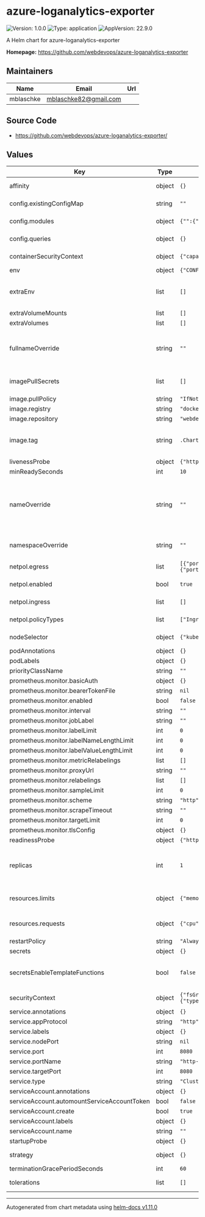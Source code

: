 # azure-loganalytics-exporter

![Version: 1.0.0](https://img.shields.io/badge/Version-1.0.0-informational?style=flat-square) ![Type: application](https://img.shields.io/badge/Type-application-informational?style=flat-square) ![AppVersion: 22.9.0](https://img.shields.io/badge/AppVersion-22.9.0-informational?style=flat-square)

A Helm chart for azure-loganalytics-exporter

**Homepage:** <https://github.com/webdevops/azure-loganalytics-exporter>

## Maintainers

| Name | Email | Url |
| ---- | ------ | --- |
| mblaschke | <mblaschke82@gmail.com> |  |

## Source Code

* <https://github.com/webdevops/azure-loganalytics-exporter/>

## Values

| Key | Type | Default | Description |
|-----|------|---------|-------------|
| affinity | object | `{}` | Affinity for pod assignment |
| config.existingConfigMap | string | `""` | Name of existing configmap |
| config.modules | object | `{"":{"cache":0,"enabled":true}}` | Configuration of modules |
| config.queries | object | `{}` | Configuration of queries |
| containerSecurityContext | object | `{"capabilities":{"drop":["ALL"]},"readOnlyRootFilesystem":true,"runAsNonRoot":true}` | Container Security Context |
| env | object | `{"CONFIG":"/config/config.yaml"}` | define env |
| extraEnv | list | `[]` | Array with extra environment variables to add to all the pods |
| extraVolumeMounts | list | `[]` |  |
| extraVolumes | list | `[]` |  |
| fullnameOverride | string | `""` | String to fully override azure-loganalytics-exporter.fullname template |
| imagePullSecrets | list | `[]` | registry secret names as an array |
| image.pullPolicy | string | `"IfNotPresent"` |  |
| image.registry | string | `"docker.io"` | image registry |
| image.repository | string | `"webdevops/azure-loganalytics-exporter"` | image repository |
| image.tag | string | `.Chart.AppVersion` | image tag (immutable tags are recommended). |
| livenessProbe | object | `{"httpGet":{"path":"/healthz","port":"http"}}` | livenessProbe |
| minReadySeconds | int | `10` |  |
| nameOverride | string | `""` | String to partially override azure-loganalytics-exporter.fullname template (will maintain the release name) |
| namespaceOverride | string | `""` | Allow to override the release namespace |
| netpol.egress | list | `[{"ports":[{"port":53,"protocol":"TCP"}]},{"ports":[{"port":53,"protocol":"UDP"}]},{"ports":[{"port":443,"protocol":"TCP"}]}]` | Define network policy egress |
| netpol.enabled | bool | `true` | Enable network policy |
| netpol.ingress | list | `[]` | Define network policy ingress |
| netpol.policyTypes | list | `["Ingress","Egress"]` | Define network policy types |
| nodeSelector | object | `{"kubernetes.io/os":"linux"}` | Node labels for pod assignment. |
| podAnnotations | object | `{}` |  |
| podLabels | object | `{}` |  |
| priorityClassName | string | `""` |  |
| prometheus.monitor.basicAuth | object | `{}` |  |
| prometheus.monitor.bearerTokenFile | string | `nil` |  |
| prometheus.monitor.enabled | bool | `false` |  |
| prometheus.monitor.interval | string | `""` |  |
| prometheus.monitor.jobLabel | string | `""` |  |
| prometheus.monitor.labelLimit | int | `0` |  |
| prometheus.monitor.labelNameLengthLimit | int | `0` |  |
| prometheus.monitor.labelValueLengthLimit | int | `0` |  |
| prometheus.monitor.metricRelabelings | list | `[]` |  |
| prometheus.monitor.proxyUrl | string | `""` |  |
| prometheus.monitor.relabelings | list | `[]` |  |
| prometheus.monitor.sampleLimit | int | `0` |  |
| prometheus.monitor.scheme | string | `"http"` |  |
| prometheus.monitor.scrapeTimeout | string | `""` |  |
| prometheus.monitor.targetLimit | int | `0` |  |
| prometheus.monitor.tlsConfig | object | `{}` |  |
| readinessProbe | object | `{"httpGet":{"path":"/readyz","port":"http"}}` | readinessProbe |
| replicas | int | `1` | Number of amazon-eks-pod-identity-webhook replicas to deploy |
| resources.limits | object | `{"memory":"200Mi"}` | The resources limits for the container |
| resources.requests | object | `{"cpu":"100m","memory":"200Mi"}` | The resources requests for the container |
| restartPolicy | string | `"Always"` |  |
| secrets | object | `{}` |  |
| secretsEnableTemplateFunctions | bool | `false` | Render all secrets values though helm tpl function |
| securityContext | object | `{"fsGroup":1000,"runAsGroup":1000,"runAsNonRoot":true,"runAsUser":1000,"seccompProfile":{"type":"RuntimeDefault"},"supplementalGroups":[1000]}` | Pod Security Context |
| service.annotations | object | `{}` |  |
| service.appProtocol | string | `"http"` |  |
| service.labels | object | `{}` |  |
| service.nodePort | string | `nil` |  |
| service.port | int | `8080` |  |
| service.portName | string | `"http-metrics"` |  |
| service.targetPort | int | `8080` |  |
| service.type | string | `"ClusterIP"` |  |
| serviceAccount.annotations | object | `{}` |  |
| serviceAccount.automountServiceAccountToken | bool | `false` |  |
| serviceAccount.create | bool | `true` |  |
| serviceAccount.labels | object | `{}` |  |
| serviceAccount.name | string | `""` |  |
| startupProbe | object | `{}` | startupProbe |
| strategy | object | `{}` | Customize the strategy if set |
| terminationGracePeriodSeconds | int | `60` |  |
| tolerations | list | `[]` | Tolerations for pod assignment. |

----------------------------------------------
Autogenerated from chart metadata using [helm-docs v1.11.0](https://github.com/norwoodj/helm-docs/releases/v1.11.0)
